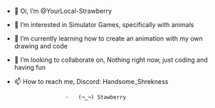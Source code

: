 - 👋 Oi, I’m @YourLocal-Strawberry
- 👀 I’m interested in Simulator Games, specifically with animals
- 🌱 I’m currently learning how to create an animation with my own drawing and code
- 💞️ I’m looking to collaborate on, Nothing right now, just coding and having fun
- 📫 How to reach me, Discord: Handsome_Shrekness 


                      -   (¬‿¬) Stawberry
                 
<!---
YourLocal-Strawberry/YourLocal-Strawberry is a ✨ special ✨ repository because its `README.md` (this file) appears on your GitHub profile.
You can click the Preview link to take a look at your changes.
--->
